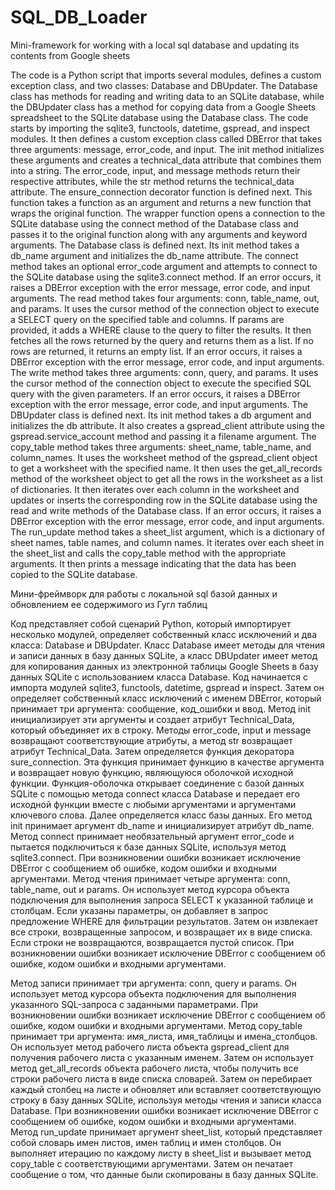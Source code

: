 # SQL_DB_Loader
Mini-framework for working with a local sql database and updating its contents from Google sheets

  The code is a Python script that imports several modules, defines a custom exception class, and two classes: Database and DBUpdater. The Database class has methods for reading and writing data to an SQLite database, while the DBUpdater class has a method for copying data from a Google Sheets spreadsheet to the SQLite database using the Database class.
  The code starts by importing the sqlite3, functools, datetime, gspread, and inspect modules. It then defines a custom exception class called DBError that takes three arguments: message, error_code, and input. The init method initializes these arguments and creates a technical_data attribute that combines them into a string. The error_code, input, and message methods return their respective attributes, while the str method returns the technical_data attribute.
  The ensure_connection decorator function is defined next. This function takes a function as an argument and returns a new function that wraps the original function. The wrapper function opens a connection to the SQLite database using the connect method of the Database class and passes it to the original function along with any arguments and keyword arguments.
  The Database class is defined next. Its init method takes a db_name argument and initializes the db_name attribute. The connect method takes an optional error_code argument and attempts to connect to the SQLite database using the sqlite3.connect method. If an error occurs, it raises a DBError exception with the error message, error code, and input arguments.
The read method takes four arguments: conn, table_name, out, and params. It uses the cursor method of the connection object to execute a SELECT query on the specified table and columns. If params are provided, it adds a WHERE clause to the query to filter the results. It then fetches all the rows returned by the query and returns them as a list. If no rows are returned, it returns an empty list. If an error occurs, it raises a DBError exception with the error message, error code, and input arguments.
  The write method takes three arguments: conn, query, and params. It uses the cursor method of the connection object to execute the specified SQL query with the given parameters. If an error occurs, it raises a DBError exception with the error message, error code, and input arguments.
The DBUpdater class is defined next. Its init method takes a db argument and initializes the db attribute. It also creates a gspread_client attribute using the gspread.service_account method and passing it a filename argument.
  The copy_table method takes three arguments: sheet_name, table_name, and column_names. It uses the worksheet method of the gspread_client object to get a worksheet with the specified name. It then uses the get_all_records method of the worksheet object to get all the rows in the worksheet as a list of dictionaries. It then iterates over each column in the worksheet and updates or inserts the corresponding row in the SQLite database using the read and write methods of the Database class. If an error occurs, it raises a DBError exception with the error message, error code, and input arguments.
  The run_update method takes a sheet_list argument, which is a dictionary of sheet names, table names, and column names. It iterates over each sheet in the sheet_list and calls the copy_table method with the appropriate arguments. It then prints a message indicating that the data has been copied to the SQLite database.

Мини-фреймворк для работы с локальной sql базой данных и обновлением ее содержимого из Гугл таблиц

  Код представляет собой сценарий Python, который импортирует несколько модулей, определяет собственный класс исключений и два класса: Database и DBUpdater. Класс Database имеет методы для чтения и записи данных в базу данных SQLite, а класс DBUpdater имеет метод для копирования данных из электронной таблицы Google Sheets в базу данных SQLite с использованием класса Database.
  Код начинается с импорта модулей sqlite3, functools, datetime, gspread и inspect. Затем он определяет собственный класс исключений с именем DBError, который принимает три аргумента: сообщение, код_ошибки и ввод. Метод init инициализирует эти аргументы и создает атрибут Technical_Data, который объединяет их в строку. Методы error_code, input и message возвращают соответствующие атрибуты, а метод str возвращает атрибут Technical_Data.
  Затем определяется функция декоратора sure_connection. Эта функция принимает функцию в качестве аргумента и возвращает новую функцию, являющуюся оболочкой исходной функции. Функция-оболочка открывает соединение с базой данных SQLite с помощью метода connect класса Database и передает его исходной функции вместе с любыми аргументами и аргументами ключевого слова.
  Далее определяется класс базы данных. Его метод init принимает аргумент db_name и инициализирует атрибут db_name. Метод connect принимает необязательный аргумент error_code и пытается подключиться к базе данных SQLite, используя метод sqlite3.connect. При возникновении ошибки возникает исключение DBError с сообщением об ошибке, кодом ошибки и входными аргументами.
  Метод чтения принимает четыре аргумента: conn, table_name, out и params. Он использует метод курсора объекта подключения для выполнения запроса SELECT к указанной таблице и столбцам. Если указаны параметры, он добавляет в запрос предложение WHERE для фильтрации результатов. Затем он извлекает все строки, возвращенные запросом, и возвращает их в виде списка. Если строки не возвращаются, возвращается пустой список. При возникновении ошибки возникает исключение DBError с сообщением об ошибке, кодом ошибки и входными аргументами.

  Метод записи принимает три аргумента: conn, query и params. Он использует метод курсора объекта подключения для выполнения указанного SQL-запроса с заданными параметрами. При возникновении ошибки возникает исключение DBError с сообщением об ошибке, кодом ошибки и входными аргументами.
  Метод copy_table принимает три аргумента: имя_листа, имя_таблицы и имена_столбцов. Он использует метод рабочего листа объекта gspread_client для получения рабочего листа с указанным именем. Затем он использует метод get_all_records объекта рабочего листа, чтобы получить все строки рабочего листа в виде списка словарей. Затем он перебирает каждый столбец на листе и обновляет или вставляет соответствующую строку в базу данных SQLite, используя методы чтения и записи класса Database. При возникновении ошибки возникает исключение DBError с сообщением об ошибке, кодом ошибки и входными аргументами.
  Метод run_update принимает аргумент sheet_list, который представляет собой словарь имен листов, имен таблиц и имен столбцов. Он выполняет итерацию по каждому листу в sheet_list и вызывает метод copy_table с соответствующими аргументами. Затем он печатает сообщение о том, что данные были скопированы в базу данных SQLite.
